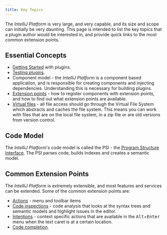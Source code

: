 ```yaml
---
title: Key Topics
---
```

<!-- Copyright 2000-2020 JetBrains s.r.o. and other contributors. Use of this source code is governed by the Apache 2.0 license that can be found in the LICENSE file. -->

The _IntelliJ Platform_ is very large, and very capable, and its size and scope can initially be very daunting. This page is intended to list the key topics that a plugin author would be interested in, and provide quick links to the most common extension points.

## Essential Concepts

- [Getting Started](/basics/getting_started.md) with plugins.
- [Testing plugins](/basics/testing_plugins/testing_plugins.md).
- Component model - the _IntelliJ Platform_ is a component based application, and is responsible for creating components and injecting dependencies. Understanding this is necessary for building plugins.
- [Extension points](/basics/plugin_structure/plugin_extensions.md) - how to register components with extension points, and how to find out what extension points are available.
- [Virtual files](/basics/architectural_overview/virtual_file.md) - all file access should go through the Virtual File System which abstracts and caches the file system. This means you can work with files that are on the local file system, in a zip file or are old versions from version control.

## Code Model

The _IntelliJ Platform_'s code model is called the PSI - the [Program Structure Interface](/basics/architectural_overview/psi.md). The PSI parses code, builds indexes and creates a semantic model.

## Common Extension Points

The _IntelliJ Platform_ is extremely extensible, and most features and services can be extended. Some of the common extension points are:

* [Actions](/tutorials/action_system.md) - menu and toolbar items
* [Code inspections](/tutorials/code_inspections.md) - code analysis that looks at the syntax trees and semantic models and highlight issues in the editor.
* [Intentions](/tutorials/code_intentions.md) - context specific actions that are available in the <kbd>Alt</kbd>+<kbd>Enter</kbd> menu when the text caret is at a certain location.
* [Code completion](/reference_guide/custom_language_support/code_completion.md).
